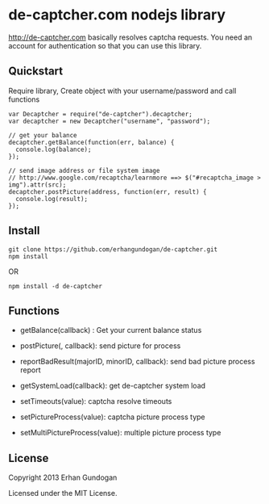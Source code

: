 # de-captcher.com nodejs library

http://de-captcher.com basically resolves captcha requests.
You need an account for authentication so that you can use this library.

## Quickstart
Require library, Create object with your username/password and call functions

    var Decaptcher = require("de-captcher").decaptcher;
    var decaptcher = new Decaptcher("username", "password");

    // get your balance
    decaptcher.getBalance(function(err, balance) {
      console.log(balance);
    });

    // send image address or file system image
    // http://www.google.com/recaptcha/learnmore ==> $("#recaptcha_image > img").attr(src);
    decaptcher.postPicture(address, function(err, result) {
      console.log(result);
    });

## Install

    git clone https://github.com/erhangundogan/de-captcher.git
    npm install

OR

    npm install -d de-captcher


## Functions

* getBalance(callback) : Get your current balance status

* postPicture(<url or fs>, callback): send picture for process

* reportBadResult(majorID, minorID, callback): send bad picture process report

* getSystemLoad(callback): get de-captcher system load

* setTimeouts(value): captcha resolve timeouts

* setPictureProcess(value): captcha picture process type

* setMultiPictureProcess(value): multiple picture process type


## License

Copyright 2013 Erhan Gundogan

Licensed under the MIT License.